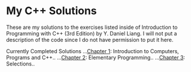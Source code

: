# My C++ Solutions

These are my solutions to the exercises listed inside of Introduction to Programming with C++ (3rd Edition) by Y. Daniel Liang. I will not put a description of the code since I do not have permission to put it here.

Currently Completed Solutions
...[Chapter 1](../chapter_01): Introduction to Computers, Programs and C++..
...[Chapter 2](../chapter_02): Elementary Programming..
...[Chapter 3](../chapter_03): Selections..
